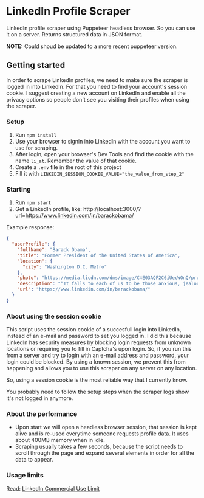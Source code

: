 # LinkedIn Profile Scraper
LinkedIn profile scraper using Puppeteer headless browser. So you can use it on a server. Returns structured data in JSON format.

__NOTE:__ Could shoud be updated to a more recent puppeteer version.
## Getting started
In order to scrape LinkedIn profiles, we need to make sure the scraper is logged in into LinkedIn. For that you need to find your account's session cookie. I suggest creating a new account on LinkedIn and enable all the privacy options so people don't see you visiting their profiles when using the scraper.

### Setup
1. Run `npm install`
2. Use your browser to signin into LinkedIn with the account you want to use for scraping.
3. After login, open your browser's Dev Tools and find the cookie with the name `li_at`. Remember the value of that cookie.
4. Create a `.env` file in the root of this project
5. Fill it with `LINKEDIN_SESSION_COOKIE_VALUE="the_value_from_step_2"`

### Starting
1. Run `npm start`
2. Get a LinkedIn profile, like: http://localhost:3000/?url=https://www.linkedin.com/in/barackobama/

Example response:

```json
{
  "userProfile": {
    "fullName": "Barack Obama",
    "title": "Former President of the United States of America",
    "location": {
      "city": "Washington D.C. Metro"
    },
    "photo": "https://media.licdn.com/dms/image/C4E03AQF2C6iUecWOnQ/profile-displayphoto-shrink_800_800/0?e=1552521600&v=beta&t=s7v_meT4DPvYHiKWdhtuHy_XUHq0DcLu-uKGnbImQjc",
    "description": "“It falls to each of us to be those anxious, jealous guardians of our democracy; to embrace the joyous task we’ve been given to continually try to improve this great nation of ours. Because for all our outward differences, we all share the same proud title: Citizen.” https://barackobama.com/ https://obamawhitehouse.archives.gov/",
    "url": "https://www.linkedin.com/in/barackobama/"
  }
}
```

### About using the session cookie
This script uses the session cookie of a succesfull login into LinkedIn, instead of an e-mail and password to set you logged in. I did this because LinkedIn has security measures by blocking login requests from unknown locations or requiring you to fill in Captcha's upon login. So, if you run this from a server and try to login with an e-mail address and password, your login could be blocked. By using a known session, we prevent this from happening and allows you to use this scraper on any server on any location.

So, using a session cookie is the most reliable way that I currently know.

You probably need to follow the setup steps when the scraper logs show it's not logged in anymore.

### About the performance
- Upon start we will open a headless browser session, that session is kept alive and is re-used everytime someone requests profile data. It uses about 400MB memory when in idle.
- Scraping usually takes a few seconds, because the script needs to scroll through the page and expand several elements in order for all the data to appear.

### Usage limits
Read: [LinkedIn Commercial Use Limit](https://www.linkedin.com/help/linkedin/answer/52950)

